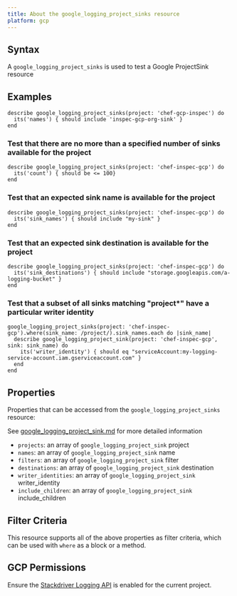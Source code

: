 ```yaml
---
title: About the google_logging_project_sinks resource
platform: gcp
---
```


## Syntax
A `google_logging_project_sinks` is used to test a Google ProjectSink resource

## Examples
```
describe google_logging_project_sinks(project: 'chef-gcp-inspec') do
  its('names') { should include 'inspec-gcp-org-sink' }
end
```

### Test that there are no more than a specified number of sinks available for the project

    describe google_logging_project_sinks(project: 'chef-inspec-gcp') do
      its('count') { should be <= 100}
    end

### Test that an expected sink name is available for the project

    describe google_logging_project_sinks(project: 'chef-inspec-gcp') do
      its('sink_names') { should include "my-sink" }
    end

### Test that an expected sink destination is available for the project

    describe google_logging_project_sinks(project: 'chef-inspec-gcp') do
      its('sink_destinations') { should include "storage.googleapis.com/a-logging-bucket" }
    end

### Test that a subset of all sinks matching "project*" have a particular writer identity 

    google_logging_project_sinks(project: 'chef-inspec-gcp').where(sink_name: /project/).sink_names.each do |sink_name|
      describe google_logging_project_sink(project: 'chef-inspec-gcp',  sink: sink_name) do
        its('writer_identity') { should eq "serviceAccount:my-logging-service-account.iam.gserviceaccount.com" }
      end
    end

## Properties
Properties that can be accessed from the `google_logging_project_sinks` resource:

See [google_logging_project_sink.md](google_logging_project_sink.md) for more detailed information
  * `projects`: an array of `google_logging_project_sink` project
  * `names`: an array of `google_logging_project_sink` name
  * `filters`: an array of `google_logging_project_sink` filter
  * `destinations`: an array of `google_logging_project_sink` destination
  * `writer_identities`: an array of `google_logging_project_sink` writer_identity
  * `include_children`: an array of `google_logging_project_sink` include_children

## Filter Criteria
This resource supports all of the above properties as filter criteria, which can be used
with `where` as a block or a method.

## GCP Permissions

Ensure the [Stackdriver Logging API](https://console.cloud.google.com/apis/library/logging.googleapis.com/) is enabled for the current project.
